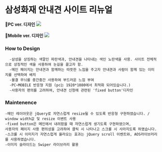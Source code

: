 # 삼성화재 안내견 사이트 리뉴얼

**💛PC ver. 디자인
<img src="ttps://user-images.githubusercontent.com/75009488/111438135-4087c700-8747-11eb-877a-f60992004f31.jpg" />**
<br/>
<br/>
**💛Mobile ver. 디자인
<img src="https://user-images.githubusercontent.com/75009488/111438180-49789880-8747-11eb-8e52-de87c5b813f2.jpg"/>**  


### How to Design
```
  -삼성을 상징하는 색깔인 파란색과, 안내견을 나타내는 색인 노란색을 사용. 사이트 전체적으로 상징적인 색을 사용하여 눈길을 끌고자 함.
  -메인 페이지는 안내견과 함께하는 따뜻한 느낌을 주고자 안내견과 사람이 함께 있는 이미지를 선택하여 배치
  -물결 무늬를 중간중간 사용하여 부드러운 느낌 부여
  -PC~MOBILE 반응형 지원 (pc는 1920*1080에서 최적화 되어있습니다.)
  -사용자의 편의를 고려하여, 안내견 신청에 관련된 'fixed button'디자인
```
### Maintenence
```
-메인 레이아웃은 jQuery로 자연스럽게 resize될 수 있도록 반응형 구현하였습니다. / window width값 및 resize 이밴트 사용
-fixed button은 메인에서 내려왔을 때 자연스럽게 생기도록 구현하였으며, 
사용자의 페이지 사용 편의성을 고려하여 클릭 시 나타나고 스크롤 시 사라지도록 하였습니다.
-스크롤 시 이미지가 자연스럽게 올라오는 효과는 jQuery scroll 이벤트와, AOS라이브러리를 사용하였습니다.
-이미지 슬라이드는 Swiper 라이브러리 활용

```
